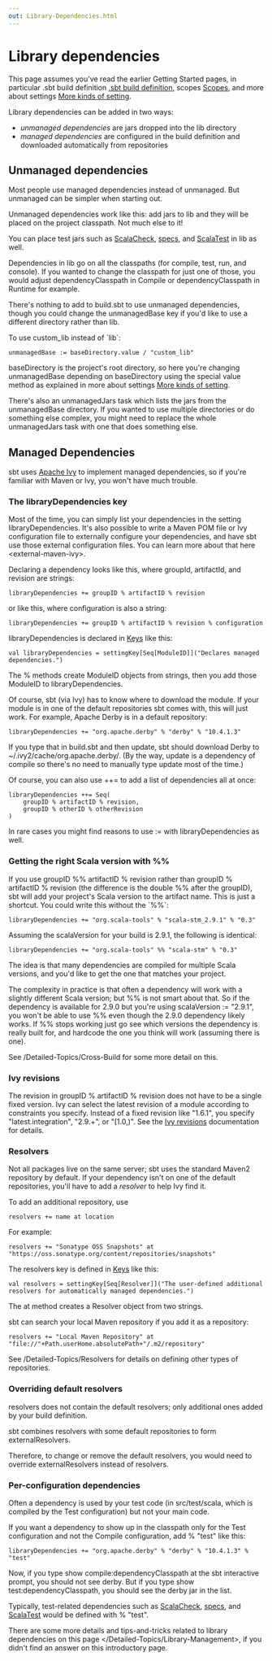 ```yaml
---
out: Library-Dependencies.html
---
```


  [Basic-Def]: Basic-Def.html
  [Scopes]: Scopes.html
  [More-About-Settings]: More-About-Settings.html
  
Library dependencies
====================

This page assumes you've read the earlier Getting Started pages, in
particular .sbt build definition [.sbt build definition][Basic-Def], scopes [Scopes][Scopes], and
more about settings [More kinds of setting][More-About-Settings].

Library dependencies can be added in two ways:

-   *unmanaged dependencies* are jars dropped into the lib directory
-   *managed dependencies* are configured in the build definition and
    downloaded automatically from repositories

Unmanaged dependencies
----------------------

Most people use managed dependencies instead of unmanaged. But unmanaged
can be simpler when starting out.

Unmanaged dependencies work like this: add jars to lib and they will be
placed on the project classpath. Not much else to it!

You can place test jars such as
[ScalaCheck](https://github.com/rickynils/scalacheck),
[specs](http://code.google.com/p/specs/), and
[ScalaTest](http://www.scalatest.org/) in lib as well.

Dependencies in lib go on all the classpaths (for compile, test, run,
and console). If you wanted to change the classpath for just one of
those, you would adjust dependencyClasspath in Compile or
dependencyClasspath in Runtime for example.

There's nothing to add to build.sbt to use unmanaged dependencies,
though you could change the unmanagedBase key if you'd like to use a
different directory rather than lib.

To use custom\_lib instead of \`lib\`:

    unmanagedBase := baseDirectory.value / "custom_lib"

baseDirectory is the project's root directory, so here you're changing
unmanagedBase depending on baseDirectory using the special value method
as explained in more about settings [More kinds of setting][More-About-Settings].

There's also an unmanagedJars task which lists the jars from the
unmanagedBase directory. If you wanted to use multiple directories or do
something else complex, you might need to replace the whole
unmanagedJars task with one that does something else.

Managed Dependencies
--------------------

sbt uses [Apache Ivy](http://ant.apache.org/ivy/) to implement managed
dependencies, so if you're familiar with Maven or Ivy, you won't have
much trouble.

### The libraryDependencies key

Most of the time, you can simply list your dependencies in the setting
libraryDependencies. It's also possible to write a Maven POM file or Ivy
configuration file to externally configure your dependencies, and have
sbt use those external configuration files. You can learn more about
that here \<external-maven-ivy\>.

Declaring a dependency looks like this, where groupId, artifactId, and
revision are strings:

    libraryDependencies += groupID % artifactID % revision

or like this, where configuration is also a string:

    libraryDependencies += groupID % artifactID % revision % configuration

libraryDependencies is declared in
[Keys](../../sxr/sbt/Keys.scala.html#sbt.Keys.libraryDependencies) like
this:

    val libraryDependencies = settingKey[Seq[ModuleID]]("Declares managed dependencies.")

The % methods create ModuleID objects from strings, then you add those
ModuleID to libraryDependencies.

Of course, sbt (via Ivy) has to know where to download the module. If
your module is in one of the default repositories sbt comes with, this
will just work. For example, Apache Derby is in a default repository:

    libraryDependencies += "org.apache.derby" % "derby" % "10.4.1.3"

If you type that in build.sbt and then update, sbt should download Derby
to \~/.ivy2/cache/org.apache.derby/. (By the way, update is a dependency
of compile so there's no need to manually type update most of the time.)

Of course, you can also use ++= to add a list of dependencies all at
once:

    libraryDependencies ++= Seq(
        groupID % artifactID % revision,
        groupID % otherID % otherRevision
    )

In rare cases you might find reasons to use := with libraryDependencies
as well.

### Getting the right Scala version with %%

If you use groupID %% artifactID % revision rather than
groupID % artifactID % revision (the difference is the double %% after
the groupID), sbt will add your project's Scala version to the artifact
name. This is just a shortcut. You could write this without the \`%%\`:

    libraryDependencies += "org.scala-tools" % "scala-stm_2.9.1" % "0.3"

Assuming the scalaVersion for your build is 2.9.1, the following is
identical:

    libraryDependencies += "org.scala-tools" %% "scala-stm" % "0.3"

The idea is that many dependencies are compiled for multiple Scala
versions, and you'd like to get the one that matches your project.

The complexity in practice is that often a dependency will work with a
slightly different Scala version; but %% is not smart about that. So if
the dependency is available for 2.9.0 but you're using
scalaVersion := "2.9.1", you won't be able to use %% even though the
2.9.0 dependency likely works. If %% stops working just go see which
versions the dependency is really built for, and hardcode the one you
think will work (assuming there is one).

See /Detailed-Topics/Cross-Build for some more detail on this.

### Ivy revisions

The revision in groupID % artifactID % revision does not have to be a
single fixed version. Ivy can select the latest revision of a module
according to constraints you specify. Instead of a fixed revision like
"1.6.1", you specify "latest.integration", "2.9.+", or "[1.0,)". See the
[Ivy
revisions](http://ant.apache.org/ivy/history/2.3.0/ivyfile/dependency.html#revision)
documentation for details.

### Resolvers

Not all packages live on the same server; sbt uses the standard Maven2
repository by default. If your dependency isn't on one of the default
repositories, you'll have to add a *resolver* to help Ivy find it.

To add an additional repository, use

    resolvers += name at location

For example:

    resolvers += "Sonatype OSS Snapshots" at "https://oss.sonatype.org/content/repositories/snapshots"

The resolvers key is defined in
[Keys](../../sxr/sbt/Keys.scala.html#sbt.Keys.resolvers) like this:

    val resolvers = settingKey[Seq[Resolver]]("The user-defined additional resolvers for automatically managed dependencies.")

The at method creates a Resolver object from two strings.

sbt can search your local Maven repository if you add it as a
repository:

    resolvers += "Local Maven Repository" at "file://"+Path.userHome.absolutePath+"/.m2/repository"

See /Detailed-Topics/Resolvers for details on defining other types of
repositories.

### Overriding default resolvers

resolvers does not contain the default resolvers; only additional ones
added by your build definition.

sbt combines resolvers with some default repositories to form
externalResolvers.

Therefore, to change or remove the default resolvers, you would need to
override externalResolvers instead of resolvers.

### Per-configuration dependencies

Often a dependency is used by your test code (in src/test/scala, which
is compiled by the Test configuration) but not your main code.

If you want a dependency to show up in the classpath only for the Test
configuration and not the Compile configuration, add % "test" like this:

    libraryDependencies += "org.apache.derby" % "derby" % "10.4.1.3" % "test"

Now, if you type show compile:dependencyClasspath at the sbt interactive
prompt, you should not see derby. But if you type
show test:dependencyClasspath, you should see the derby jar in the list.

Typically, test-related dependencies such as
[ScalaCheck](https://github.com/rickynils/scalacheck),
[specs](http://code.google.com/p/specs/), and
[ScalaTest](http://www.scalatest.org/) would be defined with % "test".

There are some more details and tips-and-tricks related to library
dependencies on this page \</Detailed-Topics/Library-Management\>, if
you didn't find an answer on this introductory page.

